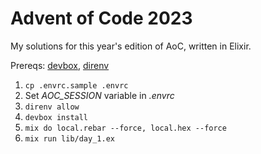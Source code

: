 # Advent of Code 2023

My solutions for this year's edition of AoC, written in Elixir.

Prereqs: [devbox](https://www.jetpack.io/devbox/), [direnv](https://direnv.net/)

1. `cp .envrc.sample .envrc`
1. Set _AOC_SESSION_ variable in _.envrc_
1. `direnv allow`
1. `devbox install`
1. `mix do local.rebar --force, local.hex --force`
1. `mix run lib/day_1.ex`
